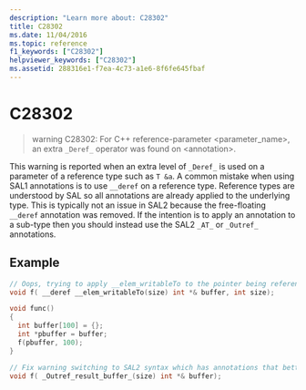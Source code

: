 ```yaml
---
description: "Learn more about: C28302"
title: C28302
ms.date: 11/04/2016
ms.topic: reference
f1_keywords: ["C28302"]
helpviewer_keywords: ["C28302"]
ms.assetid: 288316e1-f7ea-4c73-a1e6-8f6fe645fbaf
---
```

# C28302

> warning C28302: For C++ reference-parameter <parameter_name>, an extra `_Deref_` operator was found on \<annotation>.

This warning is reported when an extra level of `_Deref_` is used on a parameter of a reference type such as `T &a`.  A common mistake when using SAL1 annotations is to use `__deref` on a reference type.  Reference types are understood by SAL so all annotations are already applied to the underlying type.  This is typically not an issue in SAL2 because the free-floating `__deref` annotation was removed.  If the intention is to apply an annotation to a sub-type then you should instead use the SAL2 `_AT_` or `_Outref_` annotations.

## Example

```cpp
// Oops, trying to apply __elem_writableTo to the pointer being referenced
void f( __deref __elem_writableTo(size) int *& buffer, int size);

void func()
{
  int buffer[100] = {};
  int *pbuffer = buffer;
  f(pbuffer, 100);
}
```

```cpp
// Fix warning switching to SAL2 syntax which has annotations that better describe what the function does.
void f( _Outref_result_buffer_(size) int *& buffer);
```

